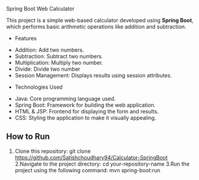 Spring Boot Web Calculator

This project is a simple web-based calculator developed using **Spring Boot**, which performs basic arithmetic operations like addition and subtraction.

 * Features
- Addition: Add two numbers.
- Subtraction: Subtract two numbers.
- Multiplication: Multiply two number.
- Divide: Divide two number
- Session Management: Displays results using session attributes.

* Technologies Used
- Java: Core programming language used.
- Spring Boot: Framework for building the web application.
- HTML & JSP: Frontend for displaying the form and results.
- CSS: Styling the application to make it visually appealing.

## How to Run

1. Clone this repository:
  git clone https://github.com/Satishchoudhary94/Calculator-SpringBoot
2.Navigate to the project directory:
  cd your-repository-name
3.Run the project using the following command:
  mvn spring-boot:run

